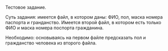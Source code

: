 Тестовое задание.

Суть задания: имеется файл, в котором даны: ФИО, пол, маска номера паспорта и гранданство. Имеется второй файл, в котором есть только ФИО и маска номера поспорта гражданина.

Необходимо: основываясь на первом файле предсказать пол и гражданство человека из второго файла.
